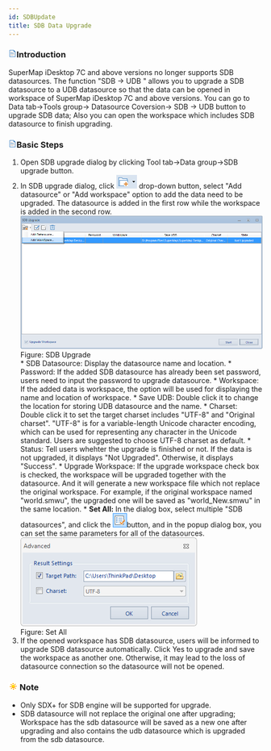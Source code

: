 ```yaml
---
id: SDBUpdate
title: SDB Data Upgrade  
---  
```

### ![](../img/read.gif)Introduction

SuperMap iDesktop 7C and above versions no longer supports SDB datasources. 
The function "SDB -> UDB " allows you to upgrade a SDB datasource to a UDB 
datasource so that the data can be opened in workspace of SuperMap iDesktop 7C 
and above versions. You can go to Data tab->Tools group-> Datasource 
Coversion-> SDB -> UDB button to upgrade SDB data; Also you can open the 
workspace which includes SDB datasource to finish upgrading.

### ![](../../img/read.gif)Basic Steps

  1. Open SDB upgrade dialog by clicking Tool tab->Data group->SDB upgrade button.
  2. In SDB upgrade dialog, click ![](../../img/AddDataButton.png) drop-down button, select "Add datasource" or "Add workspace" option to add the data need to be upgraded. The datasource is added in the first row while the workspace is added in the second row.
![](img-en/SDBUpdate.png)  
Figure: SDB Upgrade  
    * SDB Datasource: Display the datasource name and location.
    * Password: If the added SDB datasource has already been set password, users need to input the password to upgrade datasource.
    * Workspace: If the added data is workspace, the option will be used for displaying the name and location of workspace.
    * Save UDB: Double click it to change the location for storing UDB datasource and the name.
    * Charset: Double click it to set the target charset includes "UTF-8" and "Original charset". "UTF-8" is for a variable-length Unicode character encoding, which can be used for representing any character in the Unicode standard. Users are suggested to choose UTF-8 charset as default.
    * Status: Tell users whehter the upgrade is finished or not. If the data is not upgraded, it displays "Not Upgraded". Otherwise, it displays "Success".
    * Upgrade Workspace: If the upgrade workspace check box is checked, the workspace will be upgraded together with the datasource. And it will generate a new workspace file which not replace the original workspace. For example, if the original workspace named "world.smwu", the upgraded one will be saved as "world_New.smwu" in the same location.
    * **Set All:** In the dialog box, select multiple "SDB datasources", and click the ![](../../img/SettingButton.png)button, and in the popup dialog box, you can set the same parameters for all of the datasources.  ![](img-en/SDBSetting.png)  
Figure: Set All  
  3. If the opened workspace has SDB datasource, users will be informed to upgrade SDB datasource automatically. Click Yes to upgrade and save the workspace as another one. Otherwise, it may lead to the loss of datasource connection so the datasource will not be opened. 

### ![](../img/note.png)Note

  * Only SDX+ for SDB engine will be supported for upgrade.
  * SDB datasource will not replace the original one after upgrading; Workspace has the sdb datasource will be saved as a new one after upgrading and also contains the udb datasource which is upgraded from the sdb datasource.

  


